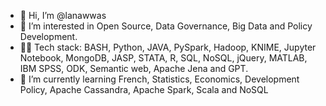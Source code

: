 - 👋 Hi, I’m @lanawwas
- 👀 I’m interested in Open Source, Data Governance, Big Data and Policy Development. 
- 👨‍💻 Tech stack: BASH, Python, JAVA, PySpark, Hadoop, KNIME, Jupyter Notebook, MongoDB, JASP, STATA, R, SQL, NoSQL, jQuery, MATLAB, IBM SPSS, ODK, Semantic web, Apache Jena and GPT. 
- 🌱 I’m currently learning French, Statistics, Economics, Development Policy, Apache Cassandra, Apache Spark, Scala and NoSQL


<!---
lanawwas/lanawwas is a ✨ special ✨ repository because its `README.md` (this file) appears on your GitHub profile.
You can click the Preview link to take a look at your changes.
--->
